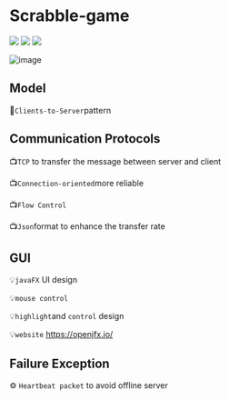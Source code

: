 # Scrabble-game
![](https://img.shields.io/badge/Communication-TCP-green.svg)
![](https://img.shields.io/badge/UI-JavaFX-blue.svg)
![](https://img.shields.io/badge/Language-java9-orange.svg)

![image](https://github.com/alanwangwyz/scrable-game/blob/master/image/Scrabble-Logo-Small.jpg)

## Model ##
🔑`Clients-to-Server`pattern

## Communication Protocols ##
📺`TCP` to transfer the message between server and client

📺`Connection-oriented`more reliable

📺`Flow Control`

📺`Json`format to enhance the transfer rate

## GUI ##
💡`javaFX` UI design

💡`mouse control` 

💡`highlight`and `control` design

💡`website` https://openjfx.io/

## Failure Exception ##
⚙ `Heartbeat packet` to avoid offline server

